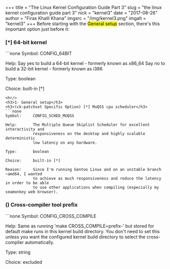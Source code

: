 +++
title = "The Linux Kernel Configuration Guide Part 3"
slug = "the linux kernel configuration guide part 3"
nick = "kernel3"
date = "2017-08-26"
author = "Firas Khalil Khana"
imgsrc = "/img/kernel3.png"
imgalt = "kernel3"
+++
Before starting with the <mark>General setup</mark> section, there's this important option just before it:
<h3>[*] 64-bit kernel</h3>
```none
Symbol:     CONFIG_64BIT

Help:       Say yes to build a 64-bit kernel - formerly known as x86_64
            Say no to build a 32-bit kernel - formerly known as i386

Type:       boolean

Choice:     built-in [*]
```
<hr/>
<h3>1- General setup</h3>
<h3>(ck-patchset Specific Option) [*] MuQSS cpu scheduler</h3>
```none
Symbol:     CONFIG_SCHED_MUQSS

Help:       The Multiple Queue Skiplist Scheduler for excellent interactivity and
            responsiveness on the desktop and highly scalable deterministic
            low latency on any hardware.
  
Type:       boolean

Choice:     built-in [*]

Reason:     Since I'm running Gentoo Linux and on an unstable branch ~amd64, I wanted
            to achieve as much responsiveness and reduce the latency in order to be able
            to use other applications when compiling (especially my seamonkey web browser).
```
<h3>() Cross-compiler tool prefix</h3>
```none
Symbol:     CONFIG_CROSS_COMPILE

Help:       Same as running 'make CROSS_COMPILE=prefix-' but stored for
            default make runs in this kernel build directory.  You don't
            need to set this unless you want the configured kernel build
            directory to select the cross-compiler automatically.

Type:       string

Choice:     excluded
```
